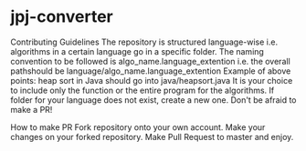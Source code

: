 # jpj-converter

Contributing Guidelines
The repository is structured language-wise i.e. algorithms in a certain language go in a specific folder.
The naming convention to be followed is algo_name.language_extention i.e. the overall pathshould be language/algo_name.language_extention
Example of above points: heap sort in Java should go into java/heapsort.java
It is your choice to include only the function or the entire program for the algorithms.
If folder for your language does not exist, create a new one.
Don't be afraid to make a PR!

How to make PR
Fork repository onto your own account.
Make your changes on your forked repository.
Make Pull Request to master and enjoy.
